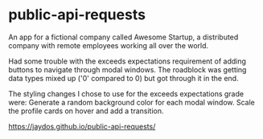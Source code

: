 
# public-api-requests
An app for a fictional company called Awesome Startup, a distributed company with remote employees working all over the world.

Had some trouble with the exceeds expectations requirement of adding buttons to navigate through modal windows. The roadblock was getting data types mixed up ('0' compared to 0) but got through it in the end.

The styling changes I chose to use for the exceeds expectations grade were:
  Generate a random background color for each modal window.
  Scale the profile cards on hover and add a transition.
  
https://jaydos.github.io/public-api-requests/

